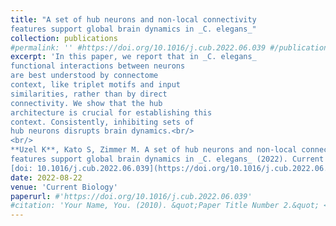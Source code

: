 ```yaml
---
title: "A set of hub neurons and non-local connectivity
features support global brain dynamics in _C. elegans_"
collection: publications
#permalink: '' #https://doi.org/10.1016/j.cub.2022.06.039 #/publication/Uzel2022
excerpt: 'In this paper, we report that in _C. elegans_
functional interactions between neurons
are best understood by connectome
context, like triplet motifs and input
similarities, rather than by direct
connectivity. We show that the hub
architecture is crucial for establishing this
context. Consistently, inhibiting sets of
hub neurons disrupts brain dynamics.<br/>
<br/>
**Uzel K**, Kato S, Zimmer M. A set of hub neurons and non-local connectivity
features support global brain dynamics in _C. elegans_ (2022). Current Biology.<br/>  
[doi: 10.1016/j.cub.2022.06.039](https://doi.org/10.1016/j.cub.2022.06.039)'
date: 2022-08-22
venue: 'Current Biology'
paperurl: #'https://doi.org/10.1016/j.cub.2022.06.039'
#citation: 'Your Name, You. (2010). &quot;Paper Title Number 2.&quot; <i>Journal 1</i>. 1(2).'
---
```

